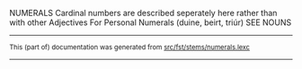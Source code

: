 NUMERALS
Cardinal numbers are described seperately here rather than with other
Adjectives
For Personal Numerals (duine, beirt, triúr) SEE NOUNS

* * *

<small>This (part of) documentation was generated from [src/fst/stems/numerals.lexc](https://github.com/giellalt/lang-gle/blob/main/src/fst/stems/numerals.lexc)</small>

---

